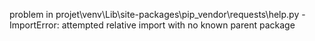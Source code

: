 problem in projet\venv\Lib\site-packages\pip\_vendor\requests\help.py - ImportError: attempted relative import with no known parent package
